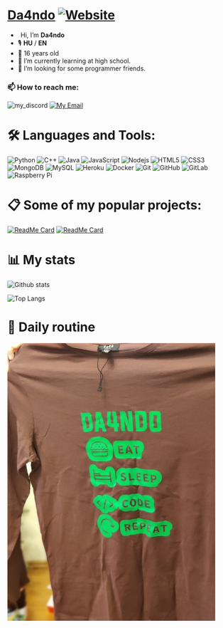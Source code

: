 # [Da4ndo](https://da4ndo.com)  [![Website](https://img.shields.io/website?label=da4ndo.com&style=for-the-badge&url=https://da4ndo.com)](https://da4ndo.com)

- <img src="https://github.com/Da4ndo/Da4ndo/blob/main/Hi.gif" width="2px"> Hi, I’m **Da4ndo**
- 🎙️ **HU** / **EN**
- 🎉 16 years old
- 🌱 I’m currently learning at high school.
- 💞️ I’m looking for some programmer friends.

### 📫 How to reach me:
![my_discord]
[![My Email](https://img.shields.io/badge/Gmail-D14836?style=for-the-badge&logo=gmail&logoColor=white)](mailto:da4ndo@gmail.com "da4ndo@gmail.com")

[my_discord]: https://img.shields.io/badge/Discord-7289DA?style=for-the-badge&logo=discord&logoColor=white
           "Da4ndo#0934"

# 🛠️ Languages and Tools:

![Python](https://img.shields.io/badge/-Python-black?style=flat-square&logo=Python)
![C++](https://img.shields.io/badge/-C++-00599C?style=flat-square&logo=c)
![Java](https://img.shields.io/badge/-java-E34A86?style=flat-square&logo=java)
![JavaScript](https://img.shields.io/badge/-JavaScript-black?style=flat-square&logo=javascript)
![Nodejs](https://img.shields.io/badge/-Nodejs-black?style=flat-square&logo=Node.js)
![HTML5](https://img.shields.io/badge/-HTML5-E34F26?style=flat-square&logo=html5&logoColor=white)
![CSS3](https://img.shields.io/badge/-CSS3-1572B6?style=flat-square&logo=css3)
![MongoDB](https://img.shields.io/badge/-MongoDB-black?style=flat-square&logo=mongodb)
![MySQL](https://img.shields.io/badge/-MySQL-black?style=flat-square&logo=mysql)
![Heroku](https://img.shields.io/badge/-Heroku-430098?style=flat-square&logo=heroku)
![Docker](https://img.shields.io/badge/-Docker-black?style=flat-square&logo=docker)
![Git](https://img.shields.io/badge/-Git-black?style=flat-square&logo=git)
![GitHub](https://img.shields.io/badge/-GitHub-181717?style=flat-square&logo=github)
![GitLab](https://img.shields.io/badge/-GitLab-FCA121?style=flat-square&logo=gitlab)
![Raspberry Pi](https://img.shields.io/badge/-Raspberry%20Pi-C51A4A?style=flat-square&logo=Raspberry-Pi)

# 📋 Some of my popular projects:
[![ReadMe Card](https://github-readme-stats.vercel.app/api/pin/?username=Da4ndo&repo=CEngine)](https://github.com/Da4ndo/CEngine)
[![ReadMe Card](https://github-readme-stats.vercel.app/api/pin/?username=Da4ndo&repo=USB.ENC)](https://github.com/Da4ndo/USB.ENC)

# 📊 My stats

![Github stats](https://github-readme-stats.vercel.app/api?username=Da4ndo&count_private=true&show_icons=true&theme=radical&layout=compact)

![Top Langs](https://github-readme-stats.vercel.app/api/top-langs/?username=Da4ndo&layout=compact&langs_count=100&hide=Mathematica,Kotlin,Shell,ShaderLab,GLSL,HLSL&theme=radical&exclude_repo=Planet-Portal,OverheatingChaosGame,FizzBuzz-EVERYTHING,ELEVATEgame,Eltusa1,Eltusa2,Eltusa3,Eltusa,AR-RR,ELECTRIFIED)

# 🔁 Daily routine

![Daily routine](https://github.com/Da4ndo/Da4ndo/blob/main/daily_routine.jpg)
